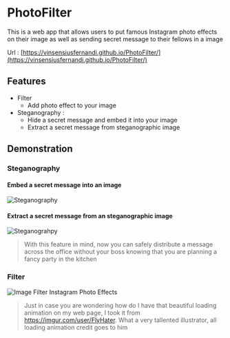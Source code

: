 # PhotoFilter
This is a web app that allows users to put famous Instagram photo effects on their image 
as well as sending secret message to their fellows in a image

Url : [https://vinsensiusfernandi.github.io/PhotoFilter/](https://vinsensiusfernandi.github.io/PhotoFilter/)

## Features
* Filter
  * Add photo effect to your image
* Steganography : 
  * Hide a secret message and embed it into your image
  * Extract a secret message from steganographic image
## Demonstration
### Steganography
#### Embed a secret message into an image
![Steganography](http://res.cloudinary.com/jlaja/image/upload/v1532584918/Steg_Hide.gif)
#### Extract a secret message from an steganographic image
![Steganograhpy](http://res.cloudinary.com/jlaja/image/upload/v1532585543/Steg_Extract.gif)
> With this feature in mind, now you can safely distribute a message across the office without your boss knowing that you are planning a fancy party in the kitchen
### Filter
![Image Filter Instagram Photo Effects](http://res.cloudinary.com/jlaja/image/upload/v1532581861/Filter.gif)

> Just in case you are wondering how do I have that beautiful loading animation on my web page, I took it from https://imgur.com/user/FlyHater. What a very tallented illustrator, all loading animation credit goes to him





